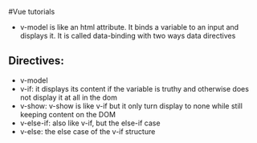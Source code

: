 #Vue tutorials

 - v-model is like an html attribute. It binds a variable to an input and displays it.
 It is called data-binding with two ways data directives

 ## Directives:
 - v-model
 - v-if: it displays its content if the variable is truthy and otherwise does not display it at all in the dom
 - v-show:  v-show is like v-if but it only turn display to none while still keeping content on the DOM 
 - v-else-if: also like v-if, but the else-if case
 - v-else: the else case of the v-if structure